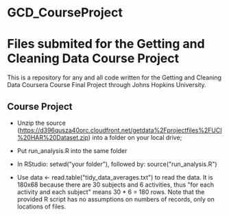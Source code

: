 # GCD_CourseProject
Files submited for the Getting and Cleaning Data Course Project
=========================

This is a repository for any and all code written for the Getting and Cleaning Data Coursera Course Final Project through Johns Hopkins University.

## Course Project

* Unzip the source (https://d396qusza40orc.cloudfront.net/getdata%2Fprojectfiles%2FUCI%20HAR%20Dataset.zip) into a folder on your local drive;

* Put run_analysis.R into the same folder

* In RStudio: setwd("your folder"), followed by: source("run_analysis.R")

* Use data <- read.table("tidy_data_averages.txt") to read the data. It is 180x68 because there are 30 subjects and 6 activities, thus "for each activity and each subject" means 30 * 6 = 180 rows. Note that the provided R script has no assumptions on numbers of records, only on locations of files.
